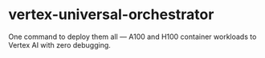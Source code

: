 # vertex-universal-orchestrator
One command to deploy them all — A100 and H100 container workloads to Vertex AI with zero debugging.
